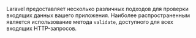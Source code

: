 Laravel предоставляет несколько различных подходов для проверки входящих данных вашего приложения. 
Наиболее распространенным является использование метода `validate`, доступного для всех входящих HTTP-запросов.